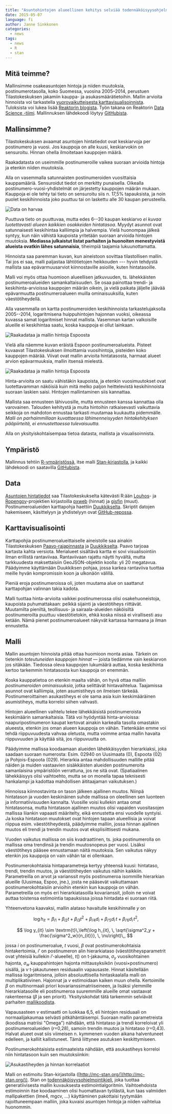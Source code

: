 ```yaml
---
title: "Asuntohintojen alueellinen kehitys selviää todennäköisyysohjelmoinnilla"
date: 2015-05-07
language: fi
author: Janne Sinkkonen
categories:
  - news
tags:
  - news
  - R
  - stan
---
```


<!-- for latex/mathjax equations -->
<script type="text/x-mathjax-config">
MathJax.Hub.Config({
  tex2jax: {
    inlineMath: [['$','$'], ['\\(','\\)']],
    displayMath: [['$$','$$'], ['\[','\]']],
    processEscapes: true,
    processEnvironments: true,
    skipTags: ['script', 'noscript', 'style', 'textarea', 'pre'],
    TeX: { equationNumbers: { autoNumber: "AMS" },
         extensions: ["AMSmath.js", "AMSsymbols.js"] }
  }
});
</script>

<script type="text/x-mathjax-config">
  MathJax.Hub.Queue(function() {
    // Fix <code> tags after MathJax finishes running. This is a
    // hack to overcome a shortcoming of Markdown. Discussion at
    // https://github.com/mojombo/jekyll/issues/199
    var all = MathJax.Hub.getAllJax(), i;
    for(i = 0; i < all.length; i += 1) {
        all[i].SourceElement().parentNode.className += ' has-jax';
    }
});
</script>

## Mitä teimme?

Mallinsimme osakeasuntojen hintoja ja niiden muutoksia, postinumerotasolla, koko Suomessa, vuosina 2005–2014, perustuen Tilastokeskuksen jakamiin kauppa- ja asukasmäärätietoihin. Mallin arvioita hinnoista voi tarkastella [vuorovaikutteisesta karttavisualisoinnista](http://kannattaakokauppa.fi/). Tuloksista voi lukea lisää [Reaktorin blogista](http://reaktor.com/blog/asuntojen-trendit-ja-miten-niista-tehdaan-luotettavia-ennusteita). Työn takana on Reaktorin [Data Science -tiimi](http://reaktor.com/datascience). Mallinnuksen lähdekoodi löytyy [GitHubista](https://github.com/reaktor/Neliohinnat).

## Mallinsimme?

Tilastokeskuksen avaamat asuntojen hintatiedot ovat keskiarvoja per postinumero ja vuosi. Jos kauppoja on alle kuusi, keskiarvokin on sensuroitu. Hinnan ohella ilmoitetaan kauppojen määrä. 

Raakadatasta on useimmille postinumeroille vaikea suoraan arvioida hintoja ja etenkin niiden muutoksia.

Alla on vasemmalla satunnaisten postinumeroiden vuosittaisia kauppamääriä. Sensuroidut tiedot on merkitty punaisella. Oikealla postinumero-vuosi-yhdistelmät on järjestetty kauppojen määrän mukaan. Kauppoja ei ole tehty tai tieto on sensuroitu siis n. 17,5% tapauksista, ja noin puolet keskihinnoista joko puuttuu tai on laskettu alle 30 kaupan perusteella. 

![Data on harvaa](/post/2015-06-11-apartment-prices.fi_files/harvuus.png)

Puuttuva tieto on puuttuvaa, mutta edes 6--30 kaupan keskiarvo _ei kuvaa luotettavasti alueen kaikkien osakkeiden hintatasoa_. Myydyt asunnot ovat satunnaisesti keskihintaa kalliimpia ja halvempia. Vielä huonompaa jälkeä syntyy, kun näin vähistä kaupoista yritetään suoraan arvioida hintojen muutoksia. __Mediassa julkaistut listat parhaiten ja huonoiten menestyvistä alueista ovatkin lähes satunnaisia__, tiheimpiä taajamia lukuunottamatta. 

Hinnoista saa paremman kuvan, kun aineistoon sovittaa tilastollisen mallin. Tai jos ei saa, malli paljastaa lähtötietojen heikkouden --- hyvin tehdystä mallista saa epävarmuusarviot kiinnostaville asioille, kuten hintatasoille.

Malli voi myös ottaa huomioon alueellisen jatkuvuuden, ts. lähekkäisten postinumeroalueiden samankaltaisuuden. Se osaa painottaa trendi- ja keskihinta-arvioissa kauppojen määrän oikein, ja vielä paikata jäljelle jäävää epävarmuutta postinumeroalueen muilla ominaisuuksilla, kuten väestötiheydellä. 

Alla vasemmalla on kartta postinumeroiden keskihinnoista tarkastelujaksolla 2005--2014, logaritmisena huippuhintojen hajonnan vuoksi, oikeassa kuvassa samat logaritmiset hinnat mallista. Vasemman kartan valkoisille alueille ei keskihintaa saatu, koska kauppoja ei ollut lainkaan. 

![Raakadataa ja mallin hintoja Espoosta](/post/2015-06-11-apartment-prices.fi_files/raw-vs-model.png)

Vielä alla näemme kuvan eräistä Espoon postinumeroalueista. Pisteet kuvaavat Tilastokeskuksen ilmoittamia vuosihintoja, pisteiden koko kauppojen määrää. Viivat ovat mallin arvioita hintatasosta, harmaat alueet arvion epävarmuuksia, mallin itsensä mielestä.

![Raakadataa ja mallin hintoja Espoosta](/post/2015-06-11-apartment-prices.fi_files/espoota.png)

Hinta-arvioita on saatu vähistäkin kaupoista, ja etenkin vuosimuutokset ovat luotettavamman näköisiä kuin mitä melko paljon heittelevistä keskihinnoista suoraan laskien saisi. Hintojen mallintaminen siis kannattaa.

Mallista saa ennusteen lähivuosille, mutta ennusteen kanssa kannattaa olla varovainen. Talouden kehitystä ja muita hintoihin ratkaisevasti vaikuttavia seikkoja on mahdoton ennustaa tarkasti muutamaa kuukautta pidemmälle. _Malli on parhaimmillaan kuvattaessa lähimenneisyyden hintakehityksen pääpiirteitä, ei ennustettaessa tulevaisuutta._ 

Alla on yksityiskohtaisempaa tietoa datasta, mallista ja visualisoinnista. 

## Ympäristö

Mallinnus tehtiin [R-ympäristössä](http://www.r-project.org), itse malli [Stan-kirjastolla](http://mc-stan.org), ja kaikki lähdekoodi on saatavilla [GitHubista](https://github.com/reaktor/Neliohinnat).

## Data

[Asuntojen hintatiedot](http://www.stat.fi/til/ashi/index.html) saa Tilastokeskukselta kätevästi R:ään [Louhos](http://louhos.github.io/)- ja [Ropengov](http://ropengov.github.io/)-projektien kirjastoilla [pxweb](http://cran.r-project.org/web/packages/pxweb/index.html) (hinnat) ja [gisfin](https://github.com/ropengov/gisfin) (muut). Postinumeroalueiden karttapohja haettiin [Duukkikselta](http://www.palomaki.info/apps/pnro/). Skriptit datojen hakemiseen, käsittelyyn ja yhdistelyyn ovat [GitHub-repossa](https://github.com/reaktor/Neliohinnat).

## Karttavisualisointi

Karttapohjia postinumeroalueittaiselle aineistolle saa ainakin Tilastokeskuksen [Paavo-rajapinnasta](http://www.stat.fi/tup/rajapintapalvelut/paavo.html) ja [Duukkikselta](http://www.palomaki.info/apps/pnro/). Paavo tarjoaa kartasta kahta versiota. Merialueet sisältävä kartta ei sovi visualisointiin ilman erillistä rantaviivaa. Rantaviivaan rajattu näytti hyvältä, mutta tarkkuudesta maksettaisiin GeoJSON-objektin koolla: yli 20 megatavua. Päädyimme käyttämään Duukkiksen pohjaa, jossa karkea rantaviiva tuottaa meille hyvän kompromissin koon ja ulkonäön välillä. 

Pieniä eroja postinumeroissa oli, joten muutama alue on saattanut karttapohjan valinnan takia kadota. 

Malli tuottaa hinta-arvioita vaikkei postinumerossa olisi osakehuoneistoja, kaupoista puhumattakaan: pelkkä sijainti ja väestötiheys riittävät. Muutamilta pieniltä, teollisuus- ja sairaala-alueiden näköisiltä postinumeroilta puuttuu väestötietokin, ehkä koska niissä ei virallisesti asu ketään. Nämä pienet postinumeroalueet näkyvät kartassa harmaana ja ilman ennustetta. 

## Malli

Mallin asuntojen hinnoista pitää ottaa huomioon monta asiaa. Tärkein on tietenkin *toteutuneiden kauppojen hinnat* — joista tiedämme vain keskiarvon jos sitäkään. Tiedossa oleva kauppojen lukumäärä auttaa, koska keskihinta kertoo tarkemmin hintatasosta kun kauppoja on enemmän.

Koska kauppatietoa on etenkin maalta vähän, on hyvä ottaa malliin *postinumeroiden ominaisuuksia*, jotka selittävät hintavaihtelua. Taajamissa asunnot ovat kalliimpia, joten asumistiheys on ilmeisen tärkeää. Postinumeroittainen asukastiheys ei ole sama asia kuin keskimääräinen asumistiheys, mutta korreloi siihen vahvasti.

Hintojen alueellinen vaihtelu tekee lähekkäisistä postinumeroista keskimäärin samankaltaisia. Tätä voi hyödyntää hinta-arvioissa: naapuripostinumeron kaupat kertovat ainakin karkealla tasolla omastakin alueesta, etenkin jos oman alueen kauppoja on vähän. Tietenkään emme voi tehdä riippuvuudesta vahvaa oletusta, mutta voimme antaa mallin havaita riippuvuuden ja käyttää sitä, jos riippuvuutta on.

Päädyimme mallissa koodaamaan alueiden lähekkäisyyden hierarkiaksi, joka saadaan suoraan numerosta: Esim. 02940 on Uusimaata (0), Espoota (02) ja Pohjois-Espoota (029). Hierarkia antaa mahdollisuuden mallille pitää näiden ja muiden vastaavien sisäkkäisten alueiden postinumeroita samanlaisina ympäristöön verrattuna, jos ne sitä ovat. (Spatiaalinen lähekkäisyys olisi vaihtoehto, mutta se on monella tapaa teknisesti hankalampi ja kadottaa mahdollisen äititaajaman vaikutuksen.)

Hinnoissa kiinnostavinta on tason jälkeen ajallinen muutos. Niinpä hintatason ja vuoden keskinäinen suhde mallissa on oleellinen sen luonteen ja informatiivisuuden kannalta. Vuosille voisi kullekin antaa omat hintatasonsa, mutta hintatason ajallinen muutos olisi vapaiden vuositasojen mallissa liiankin vapaasti määritelty, eikä ennustetta ensi vuodelle syntyisi. Ja koska hintatason muutokset ovat hintojen tapaan alueellisia ja voivat riippua esim. väestötiheydestä, päädyimme malliin, jossa hinnan ajallinen muutos eli trendi ja trendin muutos ovat eksplisiittisesti mukana. 

Vuoden vaikutus mallissa on siis kvadraattinen, ts. joka postinumerolla on mallissa oma trendinsä ja trendin muutosnopeus per vuosi. Lisäksi väestötiheys pääsee ennustamaan näitä muutoksia. Sen vaikutus näkyy etenkin jos kauppoja on vain vähän tai ei ollenkaan. 

Postinumerokohtaisia hintaparametreja kertyy yhteensä kuusi: hintataso, trendi, trendin muutos, ja väestötiheyden vaikutus näihin kaikkiin. Parametreilla on arvot ja varianssit myös postinumeroa isommille hierarkian alueille (Uusimaa, Espoo, jne.), josta ne pääsevät vaikuttamaan postinumerokohtaisiin arvioihin etenkin kun kauppoja on vähän. Parametreilla on myös eri hierarkiatasoilla kovarianssit, jolloin ne voivat auttaa toistensa estimointia tapauksissa joissa hintadata ei suoraan riitä. 

Yhteenvetona kaavaksi, mallin alataso havaitulle keskihinnalle $y$ on 

$$
\log h_{it} = 
       \beta_{i1} + \beta_{i2} t + \beta_{i3} t^2 + \beta_{i’4}d_i + \beta_{i’5}d_i\,t + \beta_{i’6}d_i\,t^2, 
$$

$$
\log y_{it} \sim 
\textrm{t}\,\left(\log h_{it}, \, \sqrt{\sigma^2_y + \frac{\sigma^2_w}{n_{it}}}, \, \nu\right)\,,
$$

jossa $i$ on postinumeroalue, $t$ vuosi, $\beta$ ovat postinumerokohtaisia hintakertoimia, $i’$ on postinumeron alin hierarkiataso (väestötiheysparametrit ovat yhteisiä kullekin $i’$-alueelle), $t()$ on t-jakauma, $\sigma_y$ vuosikohtainen hajonta, $\sigma_w$ kauppahintojen hajonta mittausyksikön (vuosi$\times$postinumero) sisällä, ja $\nu$ t-jakautuneen residuaalin vapausaste. Hinnat käsitellään mallissa logaritmisena, jolloin absoluuttisella hintaskaalalla malli on multiplikatiivinen. Hajonnat ja $\nu$ estimoidaan kaiken muun ohella. Kertoimille $\beta$ on multinormaali priori kovarianssimatriiseineen, ja lisäksi ylemmille hierarkiatasoille eli postinumeroa suuremmille alueille omat vastaavat rakenteensa ($\beta$ ja sen priorit). Yksityiskohdat tätä tarkemmin selviävät parhaiten [mallikoodista](https://github.com/reaktor/Neliohinnat/blob/master/source/m4.stan). 

Vapausasteen $\nu$ estimaatti on luokkaa 6,5, eli hintojen residuaali on normaalijakaumaa selvästi pitkähäntäisempi. Suoraan mallin parametreista (koodissa matriisi "Omega") nähdään, että hintataso ja trendi korreloivat yli postinumeroalueiden ($r$=0,28), samoin trendin muutos ja hintataso ($r$=0,43). Halvat alueet ovat siis viimeisen n. kymmenen vuoden aikana halventuneet edelleen, ja kalliit kallistuneet. Tämä liittynee asutuksen keskittymiseen. 

Postinumerokohtaisista estimaateista nähdään, että asukastiheys korreloi niin hintatasoon kuin sen muutoksiinkin:

![Asukastiheyden ja hinnan korrelaatiot](/post/2015-06-11-apartment-prices.fi_files/tiheys-korrelaatiot.png)

Malli on estimoitu Stan-kirjastolla ([http://mc-stan.org/](http://mc-stan.org/)). Stan on [todennäköisyysohjelmointikieli](https://louhos.wordpress.com/2014/01/29/stan-kj/), joka tuottaa generatiivisesta mallin kuvauksesta estimointialgoritmin. Vaihtoehdoista estimoinnin itse koodaaminen olisi huomattavan työlästä, kun taas valmiiden mallipakettien (lme4, mgcv, …) käyttäminen pakottaisi tyytymään rajoittuneempaan malliin, joka kuvaisi asuntojen hintoja ja niiden vaihtelua huonommin. 

